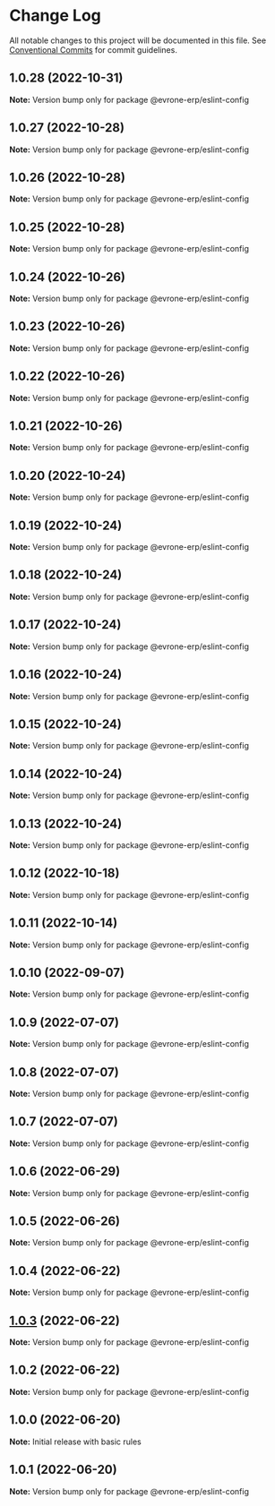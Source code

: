 # Change Log

All notable changes to this project will be documented in this file.
See [Conventional Commits](https://conventionalcommits.org) for commit guidelines.

## 1.0.28 (2022-10-31)

**Note:** Version bump only for package @evrone-erp/eslint-config





## 1.0.27 (2022-10-28)

**Note:** Version bump only for package @evrone-erp/eslint-config





## 1.0.26 (2022-10-28)

**Note:** Version bump only for package @evrone-erp/eslint-config





## 1.0.25 (2022-10-28)

**Note:** Version bump only for package @evrone-erp/eslint-config





## 1.0.24 (2022-10-26)

**Note:** Version bump only for package @evrone-erp/eslint-config





## 1.0.23 (2022-10-26)

**Note:** Version bump only for package @evrone-erp/eslint-config





## 1.0.22 (2022-10-26)

**Note:** Version bump only for package @evrone-erp/eslint-config





## 1.0.21 (2022-10-26)

**Note:** Version bump only for package @evrone-erp/eslint-config





## 1.0.20 (2022-10-24)

**Note:** Version bump only for package @evrone-erp/eslint-config





## 1.0.19 (2022-10-24)

**Note:** Version bump only for package @evrone-erp/eslint-config





## 1.0.18 (2022-10-24)

**Note:** Version bump only for package @evrone-erp/eslint-config





## 1.0.17 (2022-10-24)

**Note:** Version bump only for package @evrone-erp/eslint-config





## 1.0.16 (2022-10-24)

**Note:** Version bump only for package @evrone-erp/eslint-config





## 1.0.15 (2022-10-24)

**Note:** Version bump only for package @evrone-erp/eslint-config





## 1.0.14 (2022-10-24)

**Note:** Version bump only for package @evrone-erp/eslint-config





## 1.0.13 (2022-10-24)

**Note:** Version bump only for package @evrone-erp/eslint-config





## 1.0.12 (2022-10-18)

**Note:** Version bump only for package @evrone-erp/eslint-config





## 1.0.11 (2022-10-14)

**Note:** Version bump only for package @evrone-erp/eslint-config





## 1.0.10 (2022-09-07)

**Note:** Version bump only for package @evrone-erp/eslint-config





## 1.0.9 (2022-07-07)

**Note:** Version bump only for package @evrone-erp/eslint-config





## 1.0.8 (2022-07-07)

**Note:** Version bump only for package @evrone-erp/eslint-config





## 1.0.7 (2022-07-07)

**Note:** Version bump only for package @evrone-erp/eslint-config





## 1.0.6 (2022-06-29)

**Note:** Version bump only for package @evrone-erp/eslint-config





## 1.0.5 (2022-06-26)

**Note:** Version bump only for package @evrone-erp/eslint-config





## 1.0.4 (2022-06-22)

**Note:** Version bump only for package @evrone-erp/eslint-config





## [1.0.3](https://github.com/evrone-erp/frontend-shared/compare/@evrone-erp/eslint-config@1.0.2...@evrone-erp/eslint-config@1.0.3) (2022-06-22)

**Note:** Version bump only for package @evrone-erp/eslint-config





## 1.0.2 (2022-06-22)

**Note:** Version bump only for package @evrone-erp/eslint-config





## 1.0.0 (2022-06-20)

**Note:** Initial release with basic rules

## 1.0.1 (2022-06-20)

**Note:** Version bump only for package @evrone-erp/eslint-config
